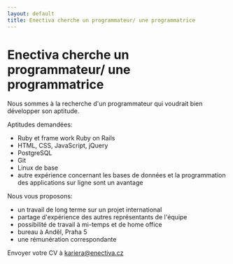 ```yaml
---
layout: default
title: Enectiva cherche un programmateur/ une programmatrice
---
```


# Enectiva cherche un programmateur/ une programmatrice

Nous sommes à la recherche d'un programmateur qui voudrait bien développer son aptitude. 

Aptitudes demandées:

- Ruby et frame work Ruby on Rails
- HTML, CSS, JavaScript, jQuery
- PostgreSQL
- Git
- Linux de base
- autre expérience concernant les bases de données et la programmation des applications sur ligne sont un avantage

Nous vous proposons:

- un travail de long terme sur un projet international
- partage d'expérience des autres représentants de l'équipe
- possibilité de travail à mi-temps et de home office
- bureau à Anděl, Praha 5
- une rémunération correspondante

Envoyer votre CV à [kariera@enectiva.cz](mailto:kariera@enectiva.cz)
